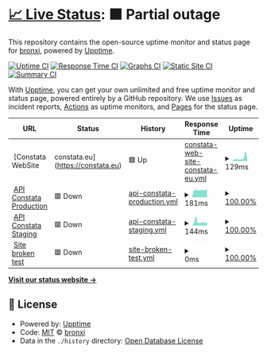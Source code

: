# [📈 Live Status](https://bronxi47.github.io/upptime): <!--live status--> **🟧 Partial outage**

This repository contains the open-source uptime monitor and status page for [bronxi](constata.eu), powered by [Upptime](https://github.com/upptime/upptime).

[![Uptime CI](https://github.com/bronxi47/upptime/workflows/Uptime%20CI/badge.svg)](https://github.com/bronxi47/upptime/actions?query=workflow%3A%22Uptime+CI%22)
[![Response Time CI](https://github.com/bronxi47/upptime/workflows/Response%20Time%20CI/badge.svg)](https://github.com/bronxi47/upptime/actions?query=workflow%3A%22Response+Time+CI%22)
[![Graphs CI](https://github.com/bronxi47/upptime/workflows/Graphs%20CI/badge.svg)](https://github.com/bronxi47/upptime/actions?query=workflow%3A%22Graphs+CI%22)
[![Static Site CI](https://github.com/bronxi47/upptime/workflows/Static%20Site%20CI/badge.svg)](https://github.com/bronxi47/upptime/actions?query=workflow%3A%22Static+Site+CI%22)
[![Summary CI](https://github.com/bronxi47/upptime/workflows/Summary%20CI/badge.svg)](https://github.com/bronxi47/upptime/actions?query=workflow%3A%22Summary+CI%22)

With [Upptime](https://upptime.js.org), you can get your own unlimited and free uptime monitor and status page, powered entirely by a GitHub repository. We use [Issues](https://github.com/bronxi47/upptime/issues) as incident reports, [Actions](https://github.com/bronxi47/upptime/actions) as uptime monitors, and [Pages](https://bronxi47.github.io/upptime) for the status page.

<!--start: status pages-->
<!-- This summary is generated by Upptime (https://github.com/upptime/upptime) -->
<!-- Do not edit this manually, your changes will be overwritten -->
<!-- prettier-ignore -->
| URL | Status | History | Response Time | Uptime |
| --- | ------ | ------- | ------------- | ------ |
| <img alt="" src="https://favicons.githubusercontent.com/constata.eu" height="13"> [Constata WebSite | constata.eu](https://constata.eu) | 🟩 Up | [constata-web-site-constata-eu.yml](https://github.com/bronxi47/uptime_test/commits/HEAD/history/constata-web-site-constata-eu.yml) | <details><summary><img alt="Response time graph" src="./graphs/constata-web-site-constata-eu/response-time-week.png" height="20"> 129ms</summary><br><a href="https://bronxi47.github.io/uptime_test/history/constata-web-site-constata-eu"><img alt="Response time 129" src="https://img.shields.io/endpoint?url=https%3A%2F%2Fraw.githubusercontent.com%2Fbronxi47%2Fuptime_test%2FHEAD%2Fapi%2Fconstata-web-site-constata-eu%2Fresponse-time.json"></a><br><a href="https://bronxi47.github.io/uptime_test/history/constata-web-site-constata-eu"><img alt="24-hour response time 129" src="https://img.shields.io/endpoint?url=https%3A%2F%2Fraw.githubusercontent.com%2Fbronxi47%2Fuptime_test%2FHEAD%2Fapi%2Fconstata-web-site-constata-eu%2Fresponse-time-day.json"></a><br><a href="https://bronxi47.github.io/uptime_test/history/constata-web-site-constata-eu"><img alt="7-day response time 129" src="https://img.shields.io/endpoint?url=https%3A%2F%2Fraw.githubusercontent.com%2Fbronxi47%2Fuptime_test%2FHEAD%2Fapi%2Fconstata-web-site-constata-eu%2Fresponse-time-week.json"></a><br><a href="https://bronxi47.github.io/uptime_test/history/constata-web-site-constata-eu"><img alt="30-day response time 129" src="https://img.shields.io/endpoint?url=https%3A%2F%2Fraw.githubusercontent.com%2Fbronxi47%2Fuptime_test%2FHEAD%2Fapi%2Fconstata-web-site-constata-eu%2Fresponse-time-month.json"></a><br><a href="https://bronxi47.github.io/uptime_test/history/constata-web-site-constata-eu"><img alt="1-year response time 129" src="https://img.shields.io/endpoint?url=https%3A%2F%2Fraw.githubusercontent.com%2Fbronxi47%2Fuptime_test%2FHEAD%2Fapi%2Fconstata-web-site-constata-eu%2Fresponse-time-year.json"></a></details> | <details><summary><a href="https://bronxi47.github.io/uptime_test/history/constata-web-site-constata-eu">100.00%</a></summary><a href="https://bronxi47.github.io/uptime_test/history/constata-web-site-constata-eu"><img alt="All-time uptime 100.00%" src="https://img.shields.io/endpoint?url=https%3A%2F%2Fraw.githubusercontent.com%2Fbronxi47%2Fuptime_test%2FHEAD%2Fapi%2Fconstata-web-site-constata-eu%2Fuptime.json"></a><br><a href="https://bronxi47.github.io/uptime_test/history/constata-web-site-constata-eu"><img alt="24-hour uptime 100.00%" src="https://img.shields.io/endpoint?url=https%3A%2F%2Fraw.githubusercontent.com%2Fbronxi47%2Fuptime_test%2FHEAD%2Fapi%2Fconstata-web-site-constata-eu%2Fuptime-day.json"></a><br><a href="https://bronxi47.github.io/uptime_test/history/constata-web-site-constata-eu"><img alt="7-day uptime 100.00%" src="https://img.shields.io/endpoint?url=https%3A%2F%2Fraw.githubusercontent.com%2Fbronxi47%2Fuptime_test%2FHEAD%2Fapi%2Fconstata-web-site-constata-eu%2Fuptime-week.json"></a><br><a href="https://bronxi47.github.io/uptime_test/history/constata-web-site-constata-eu"><img alt="30-day uptime 100.00%" src="https://img.shields.io/endpoint?url=https%3A%2F%2Fraw.githubusercontent.com%2Fbronxi47%2Fuptime_test%2FHEAD%2Fapi%2Fconstata-web-site-constata-eu%2Fuptime-month.json"></a><br><a href="https://bronxi47.github.io/uptime_test/history/constata-web-site-constata-eu"><img alt="1-year uptime 100.00%" src="https://img.shields.io/endpoint?url=https%3A%2F%2Fraw.githubusercontent.com%2Fbronxi47%2Fuptime_test%2FHEAD%2Fapi%2Fconstata-web-site-constata-eu%2Fuptime-year.json"></a></details>
| <img alt="" src="https://favicons.githubusercontent.com/api.constata.eu" height="13"> [API Constata Production](https://api.constata.eu) | 🟥 Down | [api-constata-production.yml](https://github.com/bronxi47/uptime_test/commits/HEAD/history/api-constata-production.yml) | <details><summary><img alt="Response time graph" src="./graphs/api-constata-production/response-time-week.png" height="20"> 181ms</summary><br><a href="https://bronxi47.github.io/uptime_test/history/api-constata-production"><img alt="Response time 181" src="https://img.shields.io/endpoint?url=https%3A%2F%2Fraw.githubusercontent.com%2Fbronxi47%2Fuptime_test%2FHEAD%2Fapi%2Fapi-constata-production%2Fresponse-time.json"></a><br><a href="https://bronxi47.github.io/uptime_test/history/api-constata-production"><img alt="24-hour response time 181" src="https://img.shields.io/endpoint?url=https%3A%2F%2Fraw.githubusercontent.com%2Fbronxi47%2Fuptime_test%2FHEAD%2Fapi%2Fapi-constata-production%2Fresponse-time-day.json"></a><br><a href="https://bronxi47.github.io/uptime_test/history/api-constata-production"><img alt="7-day response time 181" src="https://img.shields.io/endpoint?url=https%3A%2F%2Fraw.githubusercontent.com%2Fbronxi47%2Fuptime_test%2FHEAD%2Fapi%2Fapi-constata-production%2Fresponse-time-week.json"></a><br><a href="https://bronxi47.github.io/uptime_test/history/api-constata-production"><img alt="30-day response time 181" src="https://img.shields.io/endpoint?url=https%3A%2F%2Fraw.githubusercontent.com%2Fbronxi47%2Fuptime_test%2FHEAD%2Fapi%2Fapi-constata-production%2Fresponse-time-month.json"></a><br><a href="https://bronxi47.github.io/uptime_test/history/api-constata-production"><img alt="1-year response time 181" src="https://img.shields.io/endpoint?url=https%3A%2F%2Fraw.githubusercontent.com%2Fbronxi47%2Fuptime_test%2FHEAD%2Fapi%2Fapi-constata-production%2Fresponse-time-year.json"></a></details> | <details><summary><a href="https://bronxi47.github.io/uptime_test/history/api-constata-production">100.00%</a></summary><a href="https://bronxi47.github.io/uptime_test/history/api-constata-production"><img alt="All-time uptime 100.00%" src="https://img.shields.io/endpoint?url=https%3A%2F%2Fraw.githubusercontent.com%2Fbronxi47%2Fuptime_test%2FHEAD%2Fapi%2Fapi-constata-production%2Fuptime.json"></a><br><a href="https://bronxi47.github.io/uptime_test/history/api-constata-production"><img alt="24-hour uptime 100.00%" src="https://img.shields.io/endpoint?url=https%3A%2F%2Fraw.githubusercontent.com%2Fbronxi47%2Fuptime_test%2FHEAD%2Fapi%2Fapi-constata-production%2Fuptime-day.json"></a><br><a href="https://bronxi47.github.io/uptime_test/history/api-constata-production"><img alt="7-day uptime 100.00%" src="https://img.shields.io/endpoint?url=https%3A%2F%2Fraw.githubusercontent.com%2Fbronxi47%2Fuptime_test%2FHEAD%2Fapi%2Fapi-constata-production%2Fuptime-week.json"></a><br><a href="https://bronxi47.github.io/uptime_test/history/api-constata-production"><img alt="30-day uptime 100.00%" src="https://img.shields.io/endpoint?url=https%3A%2F%2Fraw.githubusercontent.com%2Fbronxi47%2Fuptime_test%2FHEAD%2Fapi%2Fapi-constata-production%2Fuptime-month.json"></a><br><a href="https://bronxi47.github.io/uptime_test/history/api-constata-production"><img alt="1-year uptime 100.00%" src="https://img.shields.io/endpoint?url=https%3A%2F%2Fraw.githubusercontent.com%2Fbronxi47%2Fuptime_test%2FHEAD%2Fapi%2Fapi-constata-production%2Fuptime-year.json"></a></details>
| <img alt="" src="https://favicons.githubusercontent.com/api.constata.eu" height="13"> [API Constata Staging](https://api.constata.eu/) | 🟥 Down | [api-constata-staging.yml](https://github.com/bronxi47/uptime_test/commits/HEAD/history/api-constata-staging.yml) | <details><summary><img alt="Response time graph" src="./graphs/api-constata-staging/response-time-week.png" height="20"> 144ms</summary><br><a href="https://bronxi47.github.io/uptime_test/history/api-constata-staging"><img alt="Response time 144" src="https://img.shields.io/endpoint?url=https%3A%2F%2Fraw.githubusercontent.com%2Fbronxi47%2Fuptime_test%2FHEAD%2Fapi%2Fapi-constata-staging%2Fresponse-time.json"></a><br><a href="https://bronxi47.github.io/uptime_test/history/api-constata-staging"><img alt="24-hour response time 144" src="https://img.shields.io/endpoint?url=https%3A%2F%2Fraw.githubusercontent.com%2Fbronxi47%2Fuptime_test%2FHEAD%2Fapi%2Fapi-constata-staging%2Fresponse-time-day.json"></a><br><a href="https://bronxi47.github.io/uptime_test/history/api-constata-staging"><img alt="7-day response time 144" src="https://img.shields.io/endpoint?url=https%3A%2F%2Fraw.githubusercontent.com%2Fbronxi47%2Fuptime_test%2FHEAD%2Fapi%2Fapi-constata-staging%2Fresponse-time-week.json"></a><br><a href="https://bronxi47.github.io/uptime_test/history/api-constata-staging"><img alt="30-day response time 144" src="https://img.shields.io/endpoint?url=https%3A%2F%2Fraw.githubusercontent.com%2Fbronxi47%2Fuptime_test%2FHEAD%2Fapi%2Fapi-constata-staging%2Fresponse-time-month.json"></a><br><a href="https://bronxi47.github.io/uptime_test/history/api-constata-staging"><img alt="1-year response time 144" src="https://img.shields.io/endpoint?url=https%3A%2F%2Fraw.githubusercontent.com%2Fbronxi47%2Fuptime_test%2FHEAD%2Fapi%2Fapi-constata-staging%2Fresponse-time-year.json"></a></details> | <details><summary><a href="https://bronxi47.github.io/uptime_test/history/api-constata-staging">100.00%</a></summary><a href="https://bronxi47.github.io/uptime_test/history/api-constata-staging"><img alt="All-time uptime 100.00%" src="https://img.shields.io/endpoint?url=https%3A%2F%2Fraw.githubusercontent.com%2Fbronxi47%2Fuptime_test%2FHEAD%2Fapi%2Fapi-constata-staging%2Fuptime.json"></a><br><a href="https://bronxi47.github.io/uptime_test/history/api-constata-staging"><img alt="24-hour uptime 100.00%" src="https://img.shields.io/endpoint?url=https%3A%2F%2Fraw.githubusercontent.com%2Fbronxi47%2Fuptime_test%2FHEAD%2Fapi%2Fapi-constata-staging%2Fuptime-day.json"></a><br><a href="https://bronxi47.github.io/uptime_test/history/api-constata-staging"><img alt="7-day uptime 100.00%" src="https://img.shields.io/endpoint?url=https%3A%2F%2Fraw.githubusercontent.com%2Fbronxi47%2Fuptime_test%2FHEAD%2Fapi%2Fapi-constata-staging%2Fuptime-week.json"></a><br><a href="https://bronxi47.github.io/uptime_test/history/api-constata-staging"><img alt="30-day uptime 100.00%" src="https://img.shields.io/endpoint?url=https%3A%2F%2Fraw.githubusercontent.com%2Fbronxi47%2Fuptime_test%2FHEAD%2Fapi%2Fapi-constata-staging%2Fuptime-month.json"></a><br><a href="https://bronxi47.github.io/uptime_test/history/api-constata-staging"><img alt="1-year uptime 100.00%" src="https://img.shields.io/endpoint?url=https%3A%2F%2Fraw.githubusercontent.com%2Fbronxi47%2Fuptime_test%2FHEAD%2Fapi%2Fapi-constata-staging%2Fuptime-year.json"></a></details>
| <img alt="" src="https://favicons.githubusercontent.com/thissitedoesnotexist.koj.co" height="13"> [Site broken test](https://thissitedoesnotexist.koj.co) | 🟥 Down | [site-broken-test.yml](https://github.com/bronxi47/uptime_test/commits/HEAD/history/site-broken-test.yml) | <details><summary><img alt="Response time graph" src="./graphs/site-broken-test/response-time-week.png" height="20"> 0ms</summary><br><a href="https://bronxi47.github.io/uptime_test/history/site-broken-test"><img alt="Response time 0" src="https://img.shields.io/endpoint?url=https%3A%2F%2Fraw.githubusercontent.com%2Fbronxi47%2Fuptime_test%2FHEAD%2Fapi%2Fsite-broken-test%2Fresponse-time.json"></a><br><a href="https://bronxi47.github.io/uptime_test/history/site-broken-test"><img alt="24-hour response time 0" src="https://img.shields.io/endpoint?url=https%3A%2F%2Fraw.githubusercontent.com%2Fbronxi47%2Fuptime_test%2FHEAD%2Fapi%2Fsite-broken-test%2Fresponse-time-day.json"></a><br><a href="https://bronxi47.github.io/uptime_test/history/site-broken-test"><img alt="7-day response time 0" src="https://img.shields.io/endpoint?url=https%3A%2F%2Fraw.githubusercontent.com%2Fbronxi47%2Fuptime_test%2FHEAD%2Fapi%2Fsite-broken-test%2Fresponse-time-week.json"></a><br><a href="https://bronxi47.github.io/uptime_test/history/site-broken-test"><img alt="30-day response time 0" src="https://img.shields.io/endpoint?url=https%3A%2F%2Fraw.githubusercontent.com%2Fbronxi47%2Fuptime_test%2FHEAD%2Fapi%2Fsite-broken-test%2Fresponse-time-month.json"></a><br><a href="https://bronxi47.github.io/uptime_test/history/site-broken-test"><img alt="1-year response time 0" src="https://img.shields.io/endpoint?url=https%3A%2F%2Fraw.githubusercontent.com%2Fbronxi47%2Fuptime_test%2FHEAD%2Fapi%2Fsite-broken-test%2Fresponse-time-year.json"></a></details> | <details><summary><a href="https://bronxi47.github.io/uptime_test/history/site-broken-test">100.00%</a></summary><a href="https://bronxi47.github.io/uptime_test/history/site-broken-test"><img alt="All-time uptime 100.00%" src="https://img.shields.io/endpoint?url=https%3A%2F%2Fraw.githubusercontent.com%2Fbronxi47%2Fuptime_test%2FHEAD%2Fapi%2Fsite-broken-test%2Fuptime.json"></a><br><a href="https://bronxi47.github.io/uptime_test/history/site-broken-test"><img alt="24-hour uptime 100.00%" src="https://img.shields.io/endpoint?url=https%3A%2F%2Fraw.githubusercontent.com%2Fbronxi47%2Fuptime_test%2FHEAD%2Fapi%2Fsite-broken-test%2Fuptime-day.json"></a><br><a href="https://bronxi47.github.io/uptime_test/history/site-broken-test"><img alt="7-day uptime 100.00%" src="https://img.shields.io/endpoint?url=https%3A%2F%2Fraw.githubusercontent.com%2Fbronxi47%2Fuptime_test%2FHEAD%2Fapi%2Fsite-broken-test%2Fuptime-week.json"></a><br><a href="https://bronxi47.github.io/uptime_test/history/site-broken-test"><img alt="30-day uptime 100.00%" src="https://img.shields.io/endpoint?url=https%3A%2F%2Fraw.githubusercontent.com%2Fbronxi47%2Fuptime_test%2FHEAD%2Fapi%2Fsite-broken-test%2Fuptime-month.json"></a><br><a href="https://bronxi47.github.io/uptime_test/history/site-broken-test"><img alt="1-year uptime 100.00%" src="https://img.shields.io/endpoint?url=https%3A%2F%2Fraw.githubusercontent.com%2Fbronxi47%2Fuptime_test%2FHEAD%2Fapi%2Fsite-broken-test%2Fuptime-year.json"></a></details>

<!--end: status pages-->

[**Visit our status website →**](https://bronxi47.github.io/upptime)

## 📄 License

- Powered by: [Upptime](https://github.com/upptime/upptime)
- Code: [MIT](./LICENSE) © [bronxi](constata.eu)
- Data in the `./history` directory: [Open Database License](https://opendatacommons.org/licenses/odbl/1-0/)
